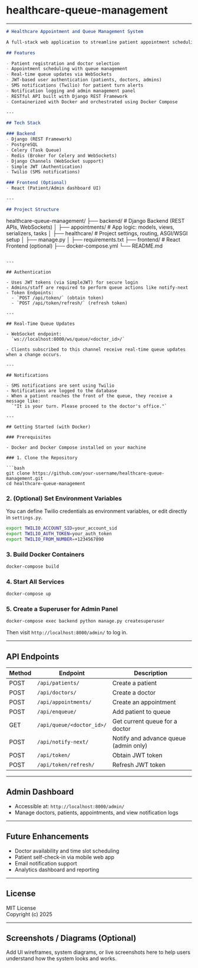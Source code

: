 # healthcare-queue-management

---

```markdown
# Healthcare Appointment and Queue Management System

A full-stack web application to streamline patient appointment scheduling, real-time queue management, and automated notifications for clinics and hospitals.

## Features

- Patient registration and doctor selection
- Appointment scheduling with queue management
- Real-time queue updates via WebSockets
- JWT-based user authentication (patients, doctors, admins)
- SMS notifications (Twilio) for patient turn alerts
- Notification logging and admin management panel
- RESTful API built with Django REST Framework
- Containerized with Docker and orchestrated using Docker Compose

---

## Tech Stack

### Backend
- Django (REST Framework)
- PostgreSQL
- Celery (Task Queue)
- Redis (Broker for Celery and WebSockets)
- Django Channels (WebSocket support)
- Simple JWT (Authentication)
- Twilio (SMS notifications)

### Frontend (Optional)
- React (Patient/Admin dashboard UI)

---

## Project Structure

```
healthcare-queue-management/
├── backend/              # Django Backend (REST APIs, WebSockets)
│   ├── appointments/     # App logic: models, views, serializers, tasks
│   ├── healthcare/       # Project settings, routing, ASGI/WSGI setup
│   ├── manage.py
│   ├── requirements.txt
├── frontend/             # React Frontend (optional)
├── docker-compose.yml
└── README.md
```

---

## Authentication

- Uses JWT tokens (via SimpleJWT) for secure login
- Admins/staff are required to perform queue actions like notify-next
- Token Endpoints:
  - `POST /api/token/` (obtain token)
  - `POST /api/token/refresh/` (refresh token)

---

## Real-Time Queue Updates

- WebSocket endpoint:  
  `ws://localhost:8000/ws/queue/<doctor_id>/`

- Clients subscribed to this channel receive real-time queue updates when a change occurs.

---

## Notifications

- SMS notifications are sent using Twilio
- Notifications are logged to the database
- When a patient reaches the front of the queue, they receive a message like:  
  `"It is your turn. Please proceed to the doctor's office."`

---

## Getting Started (with Docker)

### Prerequisites

- Docker and Docker Compose installed on your machine

### 1. Clone the Repository

```bash
git clone https://github.com/your-username/healthcare-queue-management.git
cd healthcare-queue-management
```

### 2. (Optional) Set Environment Variables

You can define Twilio credentials as environment variables, or edit directly in `settings.py`.

```bash
export TWILIO_ACCOUNT_SID=your_account_sid
export TWILIO_AUTH_TOKEN=your_auth_token
export TWILIO_FROM_NUMBER=+1234567890
```

### 3. Build Docker Containers

```bash
docker-compose build
```

### 4. Start All Services

```bash
docker-compose up
```

### 5. Create a Superuser for Admin Panel

```bash
docker-compose exec backend python manage.py createsuperuser
```

Then visit `http://localhost:8000/admin/` to log in.

---

## API Endpoints

| Method | Endpoint                          | Description                            |
|--------|-----------------------------------|----------------------------------------|
| POST   | `/api/patients/`                  | Create a patient                       |
| POST   | `/api/doctors/`                   | Create a doctor                        |
| POST   | `/api/appointments/`              | Create an appointment                  |
| POST   | `/api/enqueue/`                   | Add patient to queue                   |
| GET    | `/api/queue/<doctor_id>/`         | Get current queue for a doctor         |
| POST   | `/api/notify-next/`               | Notify and advance queue (admin only)  |
| POST   | `/api/token/`                     | Obtain JWT token                       |
| POST   | `/api/token/refresh/`             | Refresh JWT token                      |

---

## Admin Dashboard

- Accessible at: `http://localhost:8000/admin/`
- Manage doctors, patients, appointments, and view notification logs

---

## Future Enhancements

- Doctor availability and time slot scheduling
- Patient self-check-in via mobile web app
- Email notification support
- Analytics dashboard and reporting

---

## License

MIT License  
Copyright (c) 2025

---

## Screenshots / Diagrams (Optional)

Add UI wireframes, system diagrams, or live screenshots here to help users understand how the system looks and works.

```
